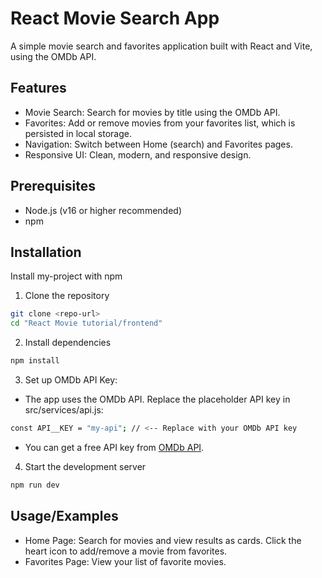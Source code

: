 
# React Movie Search App

A simple movie search and favorites application built with React and Vite, using the OMDb API.


## Features

- Movie Search: Search for movies by title using the OMDb API.
- Favorites: Add or remove movies from your favorites list, which is persisted in local storage.
- Navigation: Switch between Home (search) and Favorites pages.
- Responsive UI: Clean, modern, and responsive design.


## Prerequisites

- Node.js (v16 or higher recommended)
- npm
## Installation

Install my-project with npm

1. Clone the repository
```bash
git clone <repo-url>
cd "React Movie tutorial/frontend"
```
2. Install dependencies
```bash
npm install
```
3. Set up OMDb API Key:
- The app uses the OMDb API. Replace the placeholder API key in src/services/api.js:
```bash
const API__KEY = "my-api"; // <-- Replace with your OMDb API key
```
- You can get a free API key from [OMDb API](https://www.omdbapi.com/apikey.aspx).
4. Start the development server
```bash
npm run dev
```
## Usage/Examples

- Home Page: Search for movies and view results as cards. Click the heart icon to add/remove a movie from favorites.
- Favorites Page: View your list of favorite movies.